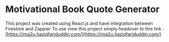 # Motivational Book Quote Generator

This project was created using React.js and have integration between Firestore and Zappier 
To use view this project simply headover to this link : [https://ima2u.haziqfariduddin.com/](https://ima2u.haziqfariduddin.com/)
